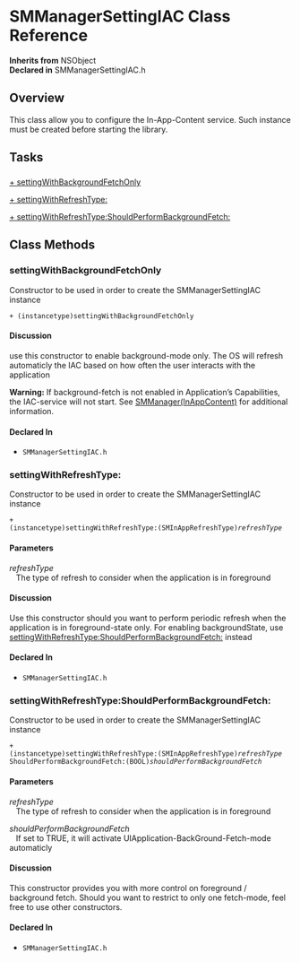 # SMManagerSettingIAC Class Reference

**Inherits from** NSObject  
**Declared in** SMManagerSettingIAC.h  

## Overview

This class allow you to configure the In-App-Content service.
Such instance must be created before starting the library.

## Tasks

### 

[+&nbsp;settingWithBackgroundFetchOnly](#//api/name/settingWithBackgroundFetchOnly)  

[+&nbsp;settingWithRefreshType:](#//api/name/settingWithRefreshType:)  

[+&nbsp;settingWithRefreshType:ShouldPerformBackgroundFetch:](#//api/name/settingWithRefreshType:ShouldPerformBackgroundFetch:)  

<a title="Class Methods" name="class_methods"></a>
## Class Methods

<a name="//api/name/settingWithBackgroundFetchOnly" title="settingWithBackgroundFetchOnly"></a>
### settingWithBackgroundFetchOnly

Constructor to be used in order to create the SMManagerSettingIAC instance

<code>+ (instancetype)settingWithBackgroundFetchOnly</code>

#### Discussion
use this constructor to enable background-mode only.
The OS will refresh automaticly the IAC based on how often the user interacts with the application

<strong>Warning:</strong> If background-fetch is not enabled in Application&rsquo;s Capabilities, the IAC-service will not start.
See <a href="../Categories/SMManager+InAppContent.md">SMManager(InAppContent)</a> for additional information.

#### Declared In
* `SMManagerSettingIAC.h`

<a name="//api/name/settingWithRefreshType:" title="settingWithRefreshType:"></a>
### settingWithRefreshType:

Constructor to be used in order to create the SMManagerSettingIAC instance

<code>+ (instancetype)settingWithRefreshType:(SMInAppRefreshType)*refreshType*</code>

#### Parameters

*refreshType*  
&nbsp;&nbsp;&nbsp;The type of refresh to consider when the application is in foreground  

#### Discussion
Use this constructor should you want to perform periodic refresh when the application is in foreground-state only.
For enabling backgroundState, use <a href="#//api/name/settingWithRefreshType:ShouldPerformBackgroundFetch:">settingWithRefreshType:ShouldPerformBackgroundFetch:</a> instead

#### Declared In
* `SMManagerSettingIAC.h`

<a name="//api/name/settingWithRefreshType:ShouldPerformBackgroundFetch:" title="settingWithRefreshType:ShouldPerformBackgroundFetch:"></a>
### settingWithRefreshType:ShouldPerformBackgroundFetch:

Constructor to be used in order to create the SMManagerSettingIAC instance

<code>+ (instancetype)settingWithRefreshType:(SMInAppRefreshType)*refreshType* ShouldPerformBackgroundFetch:(BOOL)*shouldPerformBackgroundFetch*</code>

#### Parameters

*refreshType*  
&nbsp;&nbsp;&nbsp;The type of refresh to consider when the application is in foreground  

*shouldPerformBackgroundFetch*  
&nbsp;&nbsp;&nbsp;If set to TRUE, it will activate UIApplication-BackGround-Fetch-mode automaticly  

#### Discussion
This constructor provides you with more control on foreground / background fetch.
Should you want to restrict to only one fetch-mode, feel free to use other constructors.

#### Declared In
* `SMManagerSettingIAC.h`


